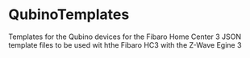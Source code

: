 # QubinoTemplates
Templates for the Qubino devices for the Fibaro Home Center 3
JSON template files to be used wit hthe Fibaro HC3 with the Z-Wave Egine 3
